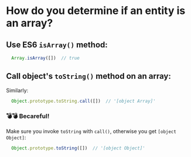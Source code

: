 # How do you determine if an entity is an array?

## Use ES6 `isArray()` method:

```js
  Array.isArray([])  // true
```

## Call object's `toString()` method on an array:



Similarly:

```js
  Object.prototype.toString.call([])  // '[object Array]'
```

###  💣💣 Becareful!

Make sure you invoke `toString` with `call()`, otherwise you get `[object Object]`:

```js
  Object.prototype.toString([])  // '[object Object]'
```